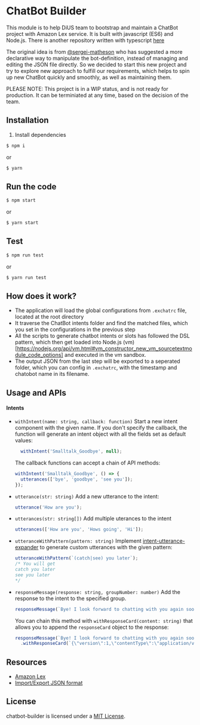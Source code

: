 # ChatBot Builder

This module is to help DiUS team to bootstrap and maintain a ChatBot project with Amazon Lex service. It is built with javascript (ES6) and Node.js. There is another repository written with typescript [here](https://github.com/DiUS/chatbot-builder-ts)

The original idea is from [@sergei-matheson](https://github.com/sergei-matheson) who has suggested a more declarative way to manipulate the bot-definition, instead of managing and editing the JSON file directly. So we decided to start this new project and try to explore new approach to fulfill our requirements, which helps to spin up new ChatBot quickly and smoothly, as well as maintaining them.

PLEASE NOTE: This project is in a WIP status, and is not ready for production. It can be terminiated at any time, based on the decision of the team.

## Installation

1. Install dependencies
```bash
$ npm i
```
or 
```bash
$ yarn
```

## Run the code

```bash
$ npm start
```
or
```bash
$ yarn start
```

## Test

```bash
$ npm run test
```
or
```bash
$ yarn run test
```

## How does it work?

- The application will load the global configurations from `.exchatrc` file, located at the root directory
- It traverse the ChatBot intents folder and find the matched files, which you set in the configurations in the previous step
- All the scripts to generate chatbot intents or slots has followed the DSL pattern, which then get loaded into Node.js (vm)[https://nodejs.org/api/vm.html#vm_constructor_new_vm_sourcetextmodule_code_options] and executed in the vm sandbox.
- The output JSON from the last step will be exported to a seperated folder, which you can config in `.exchatrc`, with the timestamp and chatobot name in its filename.

## Usage and APIs

#### Intents
- `withIntent(name: string, callback: function)`
  Start a new intent component with the given name. If you don't specify the callback, the function will generate an intent object with all the fields set as default values:

  ```js
    withIntent('Smalltalk_Goodbye', null);
  ```

  The callback functions can accept a chain of API methods:

  ```js
  withIntent('Smalltalk_Goodbye', () => {
    utterances(['bye', 'goodbye', 'see you']);
  });
  ```

- `utterance(str: string)`
  Add a new utterance to the intent:

  ```js
  utterance('How are you');
  ```

- `utterances(str: string[])`
  Add multiple uterances to the intent

  ```js
  utterances(['How are you', 'Hows going', 'Hi']);
  ``` 

- `utteranceWithPattern(pattern: string)`
  Implement [intent-utterance-expander](https://github.com/miguelmota/intent-utterance-expander) to generate custom utterances with the given pattern: 

  ```js
  utteranceWithPattern(`(catch|see) you later`);
  /* You will get 
  catch you later
  see you later 
  */
  ```
  
- `responseMessage(response: string, groupNumber: number)`
  Add the response to the intent to the specified group.

  ```js
  responseMessage(`Bye! I look forward to chatting with you again soon.`)
  ```

  You can chain this method with `withResponseCard(content: string)` that allows you to append the `responseCard` object to the response:

  ```js
  responseMessage(`Bye! I look forward to chatting with you again soon.`)
    .withResponseCard(`{\"version\":1,\"contentType\":\"application/vnd.amazonaws.card.generic\",\"genericAttachments\":[]}`);
  ```

## Resources

- [Amazon Lex](https://docs.aws.amazon.com/lex/latest/dg/what-is.html)
- [Import/Export JSON format](https://docs.aws.amazon.com/lex/latest/dg/import-export-format.html)

## License

chatbot-builder is licensed under a [MIT License](./LICENSE).

